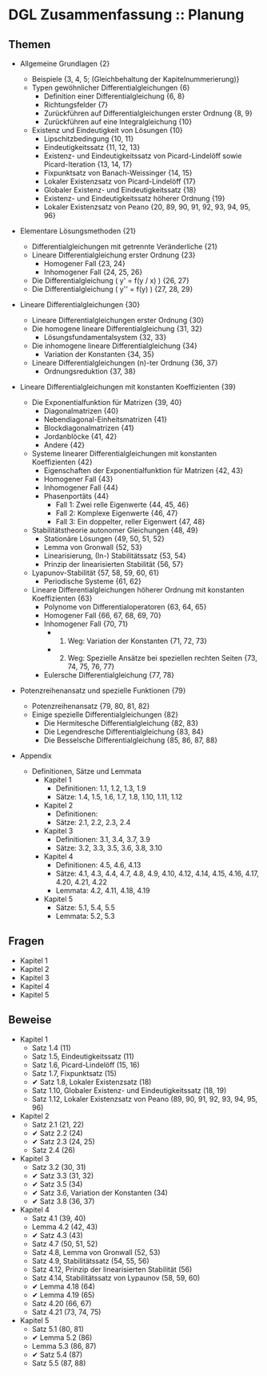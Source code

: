 # DGL Zusammenfassung :: Planung

## Themen

* Allgemeine Grundlagen {2}
    - Beispiele {3, 4, 5; (Gleichbehaltung der Kapitelnummerierung)}
    - Typen gewöhnlicher Differentialgleichungen {6}
        + Definition einer Differentialgleichung {6, 8}
        + Richtungsfelder {7}
        + Zurückführen auf Differentialgleichungen erster Ordnung {8, 9}
        + Zurückführen auf eine Integralgleichung {10}
    - Existenz und Eindeutigkeit von Lösungen {10}
        + Lipschitzbedingung {10, 11}
        + Eindeutigkeitssatz {11, 12, 13}
        + Existenz- und Eindeutigkeitssatz von Picard-Lindelöff sowie Picard-Iteration {13, 14, 17}
        + Fixpunktsatz von Banach-Weissinger {14, 15}
        + Lokaler Existenzsatz von Picard-Lindelöff {17}
        + Globaler Existenz- und Eindeutigkeitssatz {18}
        + Existenz- und Eindeutigkeitssatz höherer Ordnung {19}
        + Lokaler Existenzsatz von Peano {20, 89, 90, 91, 92, 93, 94, 95, 96}
* Elementare Lösungsmethoden {21}
    - Differentialgleichungen mit getrennte Veränderliche {21}
    - Lineare Differentialgleichung erster Ordnung {23}
        + Homogener Fall {23, 24}
        + Inhomogener Fall {24, 25, 26}
    - Die Differentialgleichung \( y' = f(y / x) \) {26, 27}
    - Die Differentialgleichung \( y'' = f(y) \) {27, 28, 29}
* Lineare Differentialgleichungen {30}
    - Lineare Differentialgleichungen erster Ordnung {30}
    - Die homogene lineare Differentialgleichung {31, 32}
        + Lösungsfundamentalsystem {32, 33}
    - Die inhomogene lineare Differentialgleichung {34}
        + Variation der Konstanten {34, 35}
    - Lineare Differentialgleichungen \(n\)-ter Ordnung {36, 37}
        + Ordnungsreduktion {37, 38}
* Lineare Differentialgleichungen mit konstanten Koeffizienten {39}
    - Die Exponentialfunktion für Matrizen {39, 40}
        + Diagonalmatrizen {40}
        + Nebendiagonal-Einheitsmatrizen {41}
        + Blockdiagonalmatrizen {41}
        + Jordanblöcke {41, 42}
        + Andere {42}
    - Systeme linearer Differentialgleichungen mit konstanten Koeffizienten {42}
        + Eigenschaften der Exponentialfunktion für Matrizen {42, 43}
        + Homogener Fall {43}
        + Inhomogener Fall {44}
        + Phasenportäts {44}
            * Fall 1: Zwei relle Eigenwerte {44, 45, 46}
            * Fall 2: Komplexe Eigenwerte {46, 47}
            * Fall 3: Ein doppelter, reller Eigenwert {47, 48}
    - Stabilitätstheorie autonomer Gleichungen {48, 49}
        + Stationäre Lösungen {49, 50, 51, 52}
        + Lemma von Gronwall {52, 53}
        + Linearisierung, (In-) Stabilitätssatz {53, 54}
        + Prinzip der linearisierten Stabilität {56, 57}
    - Lyapunov-Stabilität {57, 58, 59, 60, 61}
        + Periodische Systeme {61, 62}
    - Lineare Differentialgleichungen höherer Ordnung mit konstanten Koeffizienten {63}
        + Polynome von Differentialoperatoren {63, 64, 65}
        + Homogener Fall {66, 67, 68, 69, 70}
        + Inhomogener Fall {70, 71}
            * 1. Weg: Variation der Konstanten {71, 72, 73}
            * 2. Weg: Spezielle Ansätze bei speziellen rechten Seiten {73, 74, 75, 76, 77}
        + Eulersche Differentialgleichung {77, 78}
* Potenzreihenansatz und spezielle Funktionen {79}
    - Potenzreihenansatz {79, 80, 81, 82}
    - Einige spezielle Differentialgleichungen {82}
        + Die Hermitesche Differentialgleichung {82, 83}
        + Die Legendresche Differentialgleichung {83, 84}
        + Die Besselsche Differentialgleichung {85, 86, 87, 88}

* Appendix
    - Definitionen, Sätze und Lemmata
        + Kapitel 1
            * Definitionen: 1.1, 1.2, 1.3, 1.9
            * Sätze: 1.4, 1.5, 1.6, 1.7, 1.8, 1.10, 1.11, 1.12
        + Kapitel 2
            * Definitionen:
            * Sätze: 2.1, 2.2, 2.3, 2.4
        + Kapitel 3
            * Definitionen: 3.1, 3.4, 3.7, 3.9
            * Sätze: 3.2, 3.3, 3.5, 3.6, 3.8, 3.10
        + Kapitel 4
            * Definitionen: 4.5, 4.6, 4.13
            * Sätze: 4.1, 4.3, 4.4, 4.7, 4.8, 4.9, 4.10, 4.12, 4.14, 4.15, 4.16, 4.17, 4.20, 4.21, 4.22
            * Lemmata: 4.2, 4.11, 4.18, 4.19
        + Kapitel 5
            * Sätze: 5.1, 5.4, 5.5
            * Lemmata: 5.2, 5.3



## Fragen
* Kapitel 1
* Kapitel 2
* Kapitel 3
* Kapitel 4
* Kapitel 5



## Beweise

* Kapitel 1
    - Satz 1.4 (11)
    - Satz 1.5, Eindeutigkeitssatz (11)
    - Satz 1.6, Picard-Lindelöff (15, 16)
    - Satz 1.7, Fixpunktsatz (15)
    - ✔ Satz 1.8, Lokaler Existenzsatz (18)
    - Satz 1.10, Globaler Existenz- und Eindeutigkeitssatz (18, 19)
    - Satz 1.12, Lokaler Existenzsatz von Peano (89, 90, 91, 92, 93, 94, 95, 96)
* Kapitel 2
    - Satz 2.1 (21, 22)
    - ✔ Satz 2.2 (24)
    - ✔ Satz 2.3 (24, 25)
    - Satz 2.4 (26)
* Kapitel 3
    - Satz 3.2 (30, 31)
    - ✔ Satz 3.3 (31, 32)
    - ✔ Satz 3.5 (34)
    - ✔ Satz 3.6, Variation der Konstanten (34)
    - ✔ Satz 3.8 (36, 37)
* Kapitel 4
    - Satz 4.1 (39, 40)
    - Lemma 4.2 (42, 43)
    - ✔ Satz 4.3 (43)
    - Satz 4.7 (50, 51, 52)
    - Satz 4.8, Lemma von Gronwall (52, 53)
    - Satz 4.9, Stabilitätssatz (54, 55, 56)
    - Satz 4.12, Prinzip der linearisierten Stabilität (56)
    - Satz 4.14, Stabilitätssatz von Lypaunov (58, 59, 60)
    - ✔ Lemma 4.18 (64)
    - ✔ Lemma 4.19 (65)
    - Satz 4.20 (66, 67)
    - Satz 4.21 (73, 74, 75)
* Kapitel 5
    - Satz 5.1 (80, 81)
    - ✔ Lemma 5.2 (86)
    - Lemma 5.3 (86, 87)
    - ✔ Satz 5.4 (87)
    - Satz 5.5 (87, 88)
